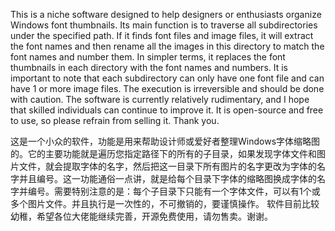This is a niche software designed to help designers or enthusiasts organize Windows font thumbnails. Its main function is to traverse all subdirectories under the specified path. If it finds font files and image files, it will extract the font names and then rename all the images in this directory to match the font names and number them. In simpler terms, it replaces the font thumbnails in each directory with the font names and numbers. It is important to note that each subdirectory can only have one font file and can have 1 or more image files. The execution is irreversible and should be done with caution.
The software is currently relatively rudimentary, and I hope that skilled individuals can continue to improve it. It is open-source and free to use, so please refrain from selling it. Thank you.

这是一个小众的软件，功能是用来帮助设计师或爱好者整理Windows字体缩略图的。它的主要功能就是遍历您指定路径下的所有的子目录，如果发现字体文件和图片文件，就会提取字体的名字，然后把这一目录下所有图片的名字更改为字体的名字并且编号。这一功能通俗一点讲，就是给每个目录下字体的缩略图换成字体的名字并编号。需要特别注意的是：每个子目录下只能有一个字体文件，可以有1个或多个图片文件。并且执行是一次性的，不可撤销的，要谨慎操作。
软件目前比较幼稚，希望各位大佬能继续完善，开源免费使用，请勿售卖。谢谢。
